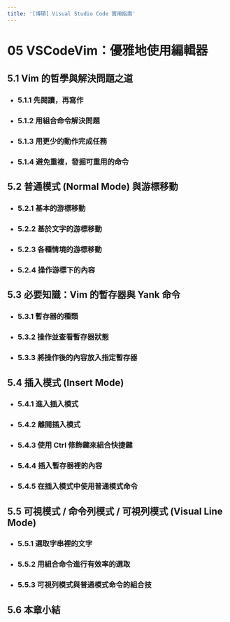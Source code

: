 ```yaml
---
title: '[博碩] Visual Studio Code 實用指南'
---
```


# 05 VSCodeVim：優雅地使用編輯器
## 5.1 Vim 的哲學與解決問題之道
  - ### 5.1.1 先閱讀，再寫作
  - ### 5.1.2 用組合命令解決問題
  - ### 5.1.3 用更少的動作完成任務
  - ### 5.1.4 避免重複，發掘可重用的命令

## 5.2 普通模式 (Normal Mode) 與游標移動
  - ### 5.2.1 基本的游標移動
  - ### 5.2.2 基於文字的游標移動
  - ### 5.2.3 各種情境的游標移動
  - ### 5.2.4 操作游標下的內容

## 5.3 必要知識：Vim 的暫存器與 Yank 命令
  - ### 5.3.1 暫存器的種類
  - ### 5.3.2 操作並查看暫存器狀態
  - ### 5.3.3 將操作後的內容放入指定暫存器

## 5.4 插入模式 (Insert Mode)
  - ### 5.4.1 進入插入模式
  - ### 5.4.2 離開插入模式
  - ### 5.4.3 使用 Ctrl 修飾鍵來組合快捷鍵
  - ### 5.4.4 插入暫存器裡的內容
  - ### 5.4.5 在插入模式中使用普通模式命令

## 5.5 可視模式 / 命令列模式 / 可視列模式 (Visual Line Mode)
  - ### 5.5.1 選取字串裡的文字
  - ### 5.5.2 用組合命令進行有效率的選取
  - ### 5.5.3 可視列模式與普通模式命令的組合技

## 5.6 本章小結